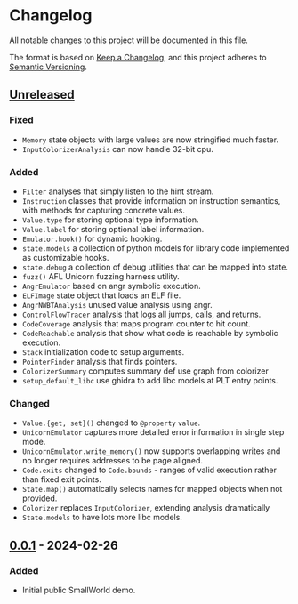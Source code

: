 # Changelog

All notable changes to this project will be documented in this file.

The format is based on [Keep a Changelog](https://keepachangelog.com/en/1.1.0/),
and this project adheres to [Semantic Versioning](https://semver.org/spec/v2.0.0.html).

## [Unreleased]

### Fixed

- `Memory` state objects with large values are now stringified much faster.
- `InputColorizerAnalysis` can now handle 32-bit cpu.

### Added

- `Filter` analyses that simply listen to the hint stream.
- `Instruction` classes that provide information on instruction semantics, with
  methods for capturing concrete values.
- `Value.type` for storing optional type information.
- `Value.label` for storing optional label information.
- `Emulator.hook()` for dynamic hooking.
- `state.models` a collection of python models for library code implemented as
  customizable hooks.
- `state.debug` a collection of debug utilities that can be mapped into state.
- `fuzz()` AFL Unicorn fuzzing harness utility.
- `AngrEmulator` based on angr symbolic execution.
- `ELFImage` state object that loads an ELF file.
- `AngrNWBTAnalysis` unused value analysis using angr.
- `ControlFlowTracer` analysis that logs all jumps, calls, and returns.
- `CodeCoverage` analysis that maps program counter to hit count.
- `CodeReachable` analysis that show what code is reachable by symbolic execution.
- `Stack` initialization code to setup arguments.
- `PointerFinder` analysis that finds pointers.
- `ColorizerSummary` computes summary def use graph from colorizer
- `setup_default_libc` use ghidra to add libc models at PLT entry points.

### Changed

- `Value.{get, set}()` changed to `@property` `value`.
- `UnicornEmulator` captures more detailed error information in single step
  mode.
- `UnicornEmulator.write_memory()` now supports overlapping writes and no
  longer requires addresses to be page aligned.
- `Code.exits` changed to `Code.bounds` - ranges of valid execution rather than
  fixed exit points.
- `State.map()` automatically selects names for mapped objects when not
  provided.
- `Colorizer` replaces `InputColorizer`, extending analysis dramatically
- `State.models` to have lots more libc models.
	
## [0.0.1] - 2024-02-26

### Added

- Initial public SmallWorld demo.

[unreleased]: https://github.com/smallworld-re/smallworld/compare/v0.0.1...HEAD
[0.0.1]: https://github.com/smallworld-re/smallworld/releases/tag/v0.0.1
